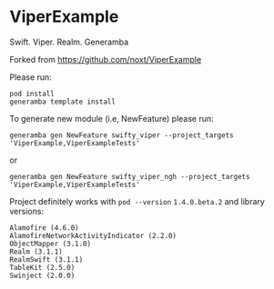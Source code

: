 # ViperExample
Swift. Viper. Realm. Generamba

Forked from https://github.com/noxt/ViperExample

Please run:
```shell
pod install
generamba template install
```

To generate new module (i.e, NewFeature) please run:
```shell
generamba gen NewFeature swifty_viper --project_targets 'ViperExample,ViperExampleTests'
```
or
```shell
generamba gen NewFeature swifty_viper_ngh --project_targets 'ViperExample,ViperExampleTests'
```

Project definitely works with `pod --version` `1.4.0.beta.2` and library versions:
```shell
Alamofire (4.6.0)
AlamofireNetworkActivityIndicator (2.2.0)
ObjectMapper (3.1.0)
Realm (3.1.1)
RealmSwift (3.1.1)
TableKit (2.5.0)
Swinject (2.0.0)
```